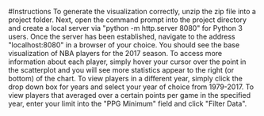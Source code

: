 #Instructions
To generate the visualization correctly, unzip the zip file into a project folder. 
Next, open the command prompt into the project directory and create a local server via "python -m http.server 8080" for Python 3 users. 
Once the server has been established, navigate to the address "localhost:8080" in a browser of your choice. You should see the base visualization of NBA players for the 2017 season. 
To access more information about each player, simply hover your cursor over the point in the scatterplot and you will see more statistics appear to the right (or bottom) of the chart. 
To view players in a different year, simply click the drop down box for years and select your year of choice from 1979-2017.
To view players that averaged over a certain points per game in the specified year, enter your limit into the "PPG Minimum" field and click "Filter Data". 
